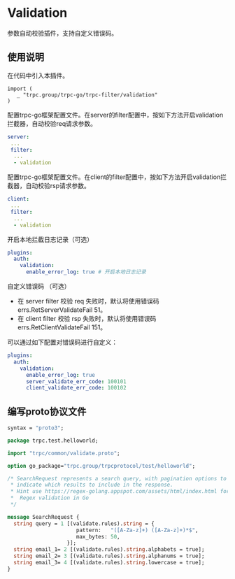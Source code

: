 # Validation

参数自动校验插件，支持自定义错误码。

## 使用说明

在代码中引入本插件。

```golang
import (
   _ "trpc.group/trpc-go/trpc-filter/validation"
)
```

配置trpc-go框架配置文件。在server的filter配置中，按如下方法开启validation拦截器，自动校验req请求参数。

```yaml
server:
 ...
 filter:
  ...
  - validation
```

配置trpc-go框架配置文件。在client的filter配置中，按如下方法开启validation拦截器，自动校验rsp请求参数。

```yaml
client:
 ...
 filter:
  ...
  - validation
```

开启本地拦截日志记录（可选）

```yaml
plugins:                     
  auth:
    validation:
      enable_error_log: true # 开启本地日志记录
```

自定义错误码 （可选）

- 在 server filter 校验 req 失败时，默认将使用错误码 errs.RetServerValidateFail 51。
- 在 client filter 校验 rsp 失败时，默认将使用错误码 errs.RetClientValidateFail 151。

可以通过如下配置对错误码进行自定义：

```yaml
plugins:
  auth:
    validation:
      enable_error_log: true
      server_validate_err_code: 100101
      client_validate_err_code: 100102
```

## 编写proto协议文件

```protobuf
syntax = "proto3";

package trpc.test.helloworld;

import "trpc/common/validate.proto";

option go_package="trpc.group/trpcprotocol/test/helloworld";

/* SearchRequest represents a search query, with pagination options to
 * indicate which results to include in the response.
 * Hint use https://regex-golang.appspot.com/assets/html/index.html for
 *  Regex validation in Go
 */

message SearchRequest {
  string query = 1 [(validate.rules).string = {
                      pattern:   "([A-Za-z]+) ([A-Za-z]+)*$",
                      max_bytes: 50,
                   }];
  string email_1= 2 [(validate.rules).string.alphabets = true];
  string email_2= 3 [(validate.rules).string.alphanums = true];
  string email_3= 4 [(validate.rules).string.lowercase = true];
}
```
